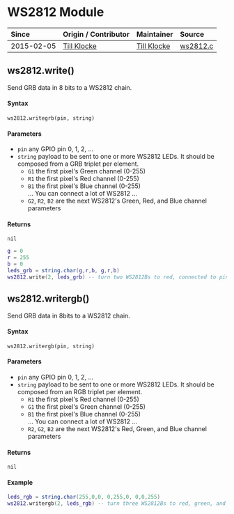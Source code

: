 # WS2812 Module
| Since  | Origin / Contributor  | Maintainer  | Source  |
| :----- | :-------------------- | :---------- | :------ |
| 2015-02-05 | [Till Klocke](https://github.com/dereulenspiegel) | [Till Klocke](https://github.com/dereulenspiegel) | [ws2812.c](../../../app/modules/ws2812.c)|


## ws2812.write()
Send GRB data in 8 bits to a WS2812 chain.

#### Syntax
`ws2812.writegrb(pin, string)`

#### Parameters
- `pin` any GPIO pin 0, 1, 2, ...
- `string` payload to be sent to one or more WS2812 LEDs.
  It should be composed from a GRB triplet per element.
    - `G1` the first pixel's Green channel (0-255)
    - `R1` the first pixel's Red channel (0-255)
    - `B1` the first pixel's Blue channel (0-255)<br />
    ... You can connect a lot of WS2812 ...
    - `G2`, `R2`, `B2` are the next WS2812's Green, Red, and Blue channel parameters

#### Returns
`nil`

```lua
g = 0
r = 255
b = 0
leds_grb = string.char(g,r,b, g,r,b) 
ws2812.write(2, leds_grb) -- turn two WS2812Bs to red, connected to pin 2
```

## ws2812.writergb()
Send GRB data in 8bits to a WS2812 chain.

#### Syntax
`ws2812.writergb(pin, string)`

#### Parameters
- `pin` any GPIO pin 0, 1, 2, ...
- `string` payload to be sent to one or more WS2812 LEDs.
  It should be composed from an RGB triplet per element.
    - `R1` the first pixel's Red channel (0-255)
    - `G1` the first pixel's Green channel (0-255)
    - `B1` the first pixel's Blue channel (0-255)<br />
    ... You can connect a lot of WS2812 ...
    - `R2`, `G2`, `B2` are the next WS2812's Red, Green, and Blue channel parameters

#### Returns
`nil`

#### Example
```lua
leds_rgb = string.char(255,0,0, 0,255,0, 0,0,255) 
ws2812.writergb(2, leds_rgb) -- turn three WS2812Bs to red, green, and blue respectively
```
